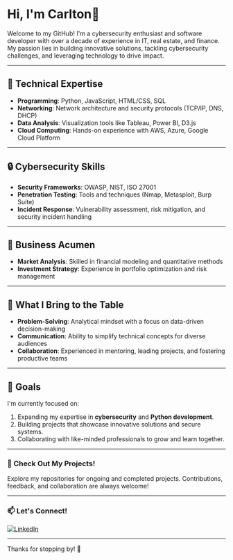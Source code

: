 # Hi, I'm Carlton👋  

Welcome to my GitHub! I'm a cybersecurity enthusiast and software developer with over a decade of experience in IT, real estate, and finance. My passion lies in building innovative solutions, tackling cybersecurity challenges, and leveraging technology to drive impact.  

---

## 🌟 Technical Expertise  
- **Programming**: Python, JavaScript, HTML/CSS, SQL  
- **Networking**: Network architecture and security protocols (TCP/IP, DNS, DHCP)  
- **Data Analysis**: Visualization tools like Tableau, Power BI, D3.js  
- **Cloud Computing**: Hands-on experience with AWS, Azure, Google Cloud Platform  

---

## 🔒 Cybersecurity Skills  
- **Security Frameworks**: OWASP, NIST, ISO 27001  
- **Penetration Testing**: Tools and techniques (Nmap, Metasploit, Burp Suite)  
- **Incident Response**: Vulnerability assessment, risk mitigation, and security incident handling  

---

## 💼 Business Acumen  
- **Market Analysis**: Skilled in financial modeling and quantitative methods  
- **Investment Strategy**: Experience in portfolio optimization and risk management  

---

## 🚀 What I Bring to the Table  
- **Problem-Solving**: Analytical mindset with a focus on data-driven decision-making  
- **Communication**: Ability to simplify technical concepts for diverse audiences  
- **Collaboration**: Experienced in mentoring, leading projects, and fostering productive teams  

---

## 📌 Goals  
I'm currently focused on:  
1. Expanding my expertise in **cybersecurity** and **Python development**.  
2. Building projects that showcase innovative solutions and secure systems.  
3. Collaborating with like-minded professionals to grow and learn together.  

---

### 📂 Check Out My Projects!  
Explore my repositories for ongoing and completed projects. Contributions, feedback, and collaboration are always welcome!  

---

### 📫 Let's Connect!  

[![LinkedIn](https://img.shields.io/badge/LinkedIn-Connect-blue?logo=linkedin)](https://www.linkedin.com/in/carltonjhooks/)  


---

Thanks for stopping by! 🚀  
